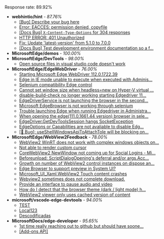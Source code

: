 Response rate: 89.92%

* **webhintio/hint** - _87.76%_
  * [[Bug] Describe your bug here](https://github.com/webhintio/hint/issues/5509)
  * [Error: EACCES: permission denied, copyfile](https://github.com/webhintio/hint/issues/5432)
  * [[Docs Bug] `X-Content-Type-Options` for 304 responses](https://github.com/webhintio/hint/issues/5417)
  * [HTTP ERROR: 401 Unauthorized](https://github.com/webhintio/hint/issues/5362)
  * [Fix: Update 'latest-version' from 5.1.0 to 7.0.0](https://github.com/webhintio/hint/pull/5471)
  * [[Docs Bug] Test development environment documentation so a f...](https://github.com/webhintio/hint/issues/5404)
* **MicrosoftEdge/demos** - _100.00%_
* **MicrosoftEdge/DevTools** - _98.00%_
  * [Open source files in visual studio code doesn't work](https://github.com/MicrosoftEdge/DevTools/issues/143)
* **MicrosoftEdge/EdgeWebDriver** - _76.00%_
  * [Starting Microsoft Edge WebDriver 112.0.1722.39](https://github.com/MicrosoftEdge/EdgeWebDriver/issues/81)
  * [Edge in IE mode unable to execute when executed with Adminis...](https://github.com/MicrosoftEdge/EdgeWebDriver/issues/79)
  * [Selenium compatibility Edge control](https://github.com/MicrosoftEdge/EdgeWebDriver/issues/78)
  * [Cannot set window size when headless=new on Hyper-V virtual ...](https://github.com/MicrosoftEdge/EdgeWebDriver/issues/77)
  * [disable-build-check no longer working starting Edgedriver 11...](https://github.com/MicrosoftEdge/EdgeWebDriver/issues/76)
  * [EdgeDriverService is not launching the browser in the second...](https://github.com/MicrosoftEdge/EdgeWebDriver/issues/75)
  * [Microsoft EdgeBrowser is not working through selenium](https://github.com/MicrosoftEdge/EdgeWebDriver/issues/68)
  * [Trouble launching Edge when running Edgedriver in Administra...](https://github.com/MicrosoftEdge/EdgeWebDriver/issues/80)
  * [When opening the edge(111.0.1661.44 version) browser in sele...](https://github.com/MicrosoftEdge/EdgeWebDriver/issues/74)
  * [EdgeDriver.GetDevToolsSession hangs SocketException](https://github.com/MicrosoftEdge/EdgeWebDriver/issues/65)
  * [EdgeOptions or Capabilities are not avaliable to disable Edg...](https://github.com/MicrosoftEdge/EdgeWebDriver/issues/61)
  * [[🐛 Bug]: useShellWindowsApiToAttachToIe will be blocking on...](https://github.com/MicrosoftEdge/EdgeWebDriver/issues/34)
* **MicrosoftEdge/WebView2Feedback** - _78.00%_
  * [WebView2 WinRT does not work with complex windows objects on...](https://github.com/MicrosoftEdge/WebView2Feedback/issues/3390)
  * [Not able to render custom cursor](https://github.com/MicrosoftEdge/WebView2Feedback/issues/3388)
  * [CoreWebView2 NewWindow not coming up for  Social Logins - Mi...](https://github.com/MicrosoftEdge/WebView2Feedback/issues/3386)
  * [Beforeunload: ScriptDialogOpening's deferral and/or args.Acc...](https://github.com/MicrosoftEdge/WebView2Feedback/issues/3355)
  * [Growth on number of WebView2 control instances on dispose an...](https://github.com/MicrosoftEdge/WebView2Feedback/issues/3378)
  * [Edge Browser to support preview in System UI?](https://github.com/MicrosoftEdge/WebView2Feedback/issues/3369)
  * [ Microsoft_UI_Xaml.WebView2 Touch content crashes](https://github.com/MicrosoftEdge/WebView2Feedback/issues/3364)
  * [Webview2 sometimes does not complete download.](https://github.com/MicrosoftEdge/WebView2Feedback/issues/3356)
  * [Provide an interface to pause audio and video](https://github.com/MicrosoftEdge/WebView2Feedback/issues/3348)
  * [How do I detect that the browser theme (dark / light mode) h...](https://github.com/MicrosoftEdge/WebView2Feedback/issues/3346)
  * [WebView2 viewer only uses cached version of content](https://github.com/MicrosoftEdge/WebView2Feedback/issues/3345)
* **microsoft/vscode-edge-devtools** - _94.00%_
  * [TEST](https://github.com/microsoft/vscode-edge-devtools/issues/1457)
  * [Local123](https://github.com/microsoft/vscode-edge-devtools/issues/1456)
  * [Descodificadas](https://github.com/microsoft/vscode-edge-devtools/issues/1455)
* **MicrosoftDocs/edge-developer** - _95.65%_
  * [1st time really reaching out to github but should have soone...](https://github.com/MicrosoftDocs/edge-developer/issues/2540)
  * [[Add-ons API]](https://github.com/MicrosoftDocs/edge-developer/issues/2539)